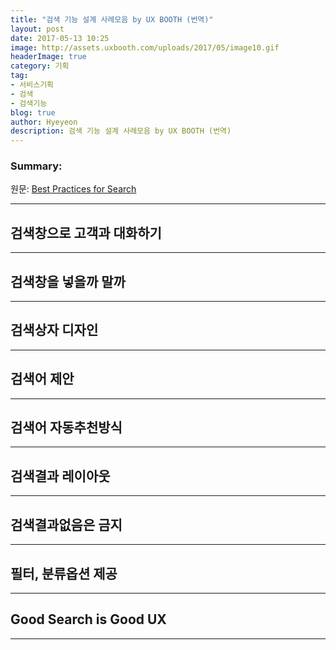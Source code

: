 ```yaml
---
title: "검색 기능 설계 사례모음 by UX BOOTH (번역)"
layout: post
date: 2017-05-13 10:25
image: http://assets.uxbooth.com/uploads/2017/05/image10.gif
headerImage: true
category: 기획
tag:
- 서비스기획
- 검색
- 검색기능
blog: true
author: Hyeyeon
description: 검색 기능 설계 사례모음 by UX BOOTH (번역)
---
```


### Summary:

원문: [Best Practices for Search](http://www.uxbooth.com/articles/best-practices-for-search/)

---


## 검색창으로 고객과 대화하기



---

## 검색창을 넣을까 말까




---

## 검색상자 디자인


---


## 검색어 제안




---

## 검색어 자동추천방식



---

## 검색결과 레이아웃



---

## 검색결과없음은 금지



---

## 필터, 분류옵션 제공




---

## Good Search is Good UX



---
